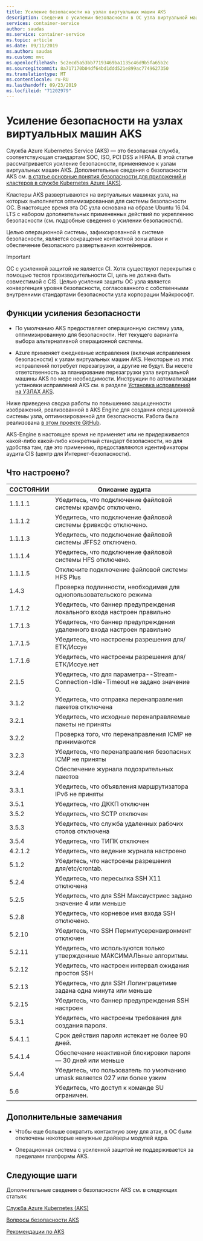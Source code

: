 ```yaml
---
title: Усиление безопасности на узлах виртуальных машин AKS
description: Сведения о усилении безопасности в ОС узла виртуальной машины AKS
services: container-service
author: saudas
ms.service: container-service
ms.topic: article
ms.date: 09/11/2019
ms.author: saudas
ms.custom: mvc
ms.openlocfilehash: 5c2ecd5a53bb77193469ba1135c46d9b5fa65b2c
ms.sourcegitcommit: 8a717170b04df64bd1ddd521e899ac7749627350
ms.translationtype: MT
ms.contentlocale: ru-RU
ms.lasthandoff: 09/23/2019
ms.locfileid: "71202979"
---
```

# <a name="security-hardening-in-aks-virtual-machine-hosts"></a>Усиление безопасности на узлах виртуальных машин AKS 

Служба Azure Kubernetes Service (AKS) — это безопасная служба, соответствующая стандартам SOC, ISO, PCI DSS и HIPAA. В этой статье рассматривается усиление безопасности, применяемое к узлам виртуальных машин AKS. Дополнительные сведения о безопасности AKS см. [в статье основные понятия безопасности для приложений и кластеров в службе Kubernetes Azure (AKS)](https://docs.microsoft.com/azure/aks/concepts-security).

Кластеры AKS развертываются на виртуальных машинах узла, на которых выполняется оптимизированная для системы безопасности ОС. В настоящее время эта ОС узла основана на образе Ubuntu 16.04. LTS с набором дополнительных примененных действий по укреплению безопасности (см. подробные сведения о усилении безопасности).   

Целью операционной системы, зафиксированной в системе безопасности, является сокращение контактной зоны атаки и обеспечение безопасного развертывания контейнеров. 

> [!Important]
> ОС с усиленной защитой не является CI. Хотя существуют перекрытия с помощью тестов производительности CI, цель не должна быть совместимой с CIS. Целью усиления защиты ОС узла является конвергенция уровня безопасности, согласованного с собственными внутренними стандартами безопасности узла корпорации Майкрософт. 

## <a name="security-hardening-features"></a>Функции усиления безопасности 

* По умолчанию AKS предоставляет операционную систему узла, оптимизированную для безопасности. Нет текущего варианта выбора альтернативной операционной системы. 

* Azure применяет ежедневные исправления (включая исправления безопасности) к узлам виртуальных машин AKS. Некоторые из этих исправлений потребует перезагрузки, а другие не будут. Вы несете ответственность за планирование перезагрузки узла виртуальной машины AKS по мере необходимости. Инструкции по автоматизации установки исправлений AKS см. в разделе [Установка исправлений на УЗЛАХ AKS](https://docs.microsoft.com/en-us/azure/aks/node-updates-kured).

Ниже приведена сводка работы по повышению защищенности изображений, реализованной в AKS Engine для создания операционной системы узла, оптимизированной для безопасности. Работа была реализована [в этом проекте GitHub](https://github.com/Azure/aks-engine/projects/7).  

AKS-Engine в настоящее время не применяет или не придерживается какой-либо какой-либо конкретный стандарт безопасности, но для удобства там, где это применимо, предоставляются идентификаторы аудита CIS (центр для Интернет-безопасности). 

## <a name="whats-configured"></a>Что настроено?

| СОСТОЯНИИ  | Описание аудита| 
|---|---|
| 1.1.1.1 |Убедитесь, что подключение файловой системы крамфс отключено.|
| 1.1.1.2 |Убедитесь, что подключение файловой системы фривксфс отключено.|
| 1.1.1.3 |Убедитесь, что подключение файловой системы JFFS2 отключено.|
| 1.1.1.4 |Убедитесь, что подключение файловой системы HFS отключено.|
| 1.1.1.5 |Отключите подключение файловой системы HFS Plus|
|1.4.3 |Проверка подлинности, необходимая для однопользовательского режима |
|1.7.1.2 |Убедитесь, что баннер предупреждения локального входа настроен правильно |
|1.7.1.3 |Убедитесь, что баннер предупреждения удаленного входа настроен правильно |
|1.7.1.5 |Убедитесь, что настроены разрешения для/ЕТК/Иссуе |
|1.7.1.6 |Убедитесь, что настроены разрешения для/ЕТК/Иссуе.нет |
|2.1.5 |Убедитесь, что для параметра--Stream-Connection-Idle-Timeout не задано значение 0. |
|3.1.2 |Убедитесь, что отправка перенаправления пакетов отключена |
|3.2.1 |Убедитесь, что исходные перенаправляемые пакеты не приняты |
|3.2.2 |Проверка того, что перенаправления ICMP не принимаются |
|3.2.3 |Убедитесь, что перенаправления безопасных ICMP не приняты |
|3.2.4 |Обеспечение журнала подозрительных пакетов |
|3.3.1 |Убедитесь, что объявления маршрутизатора IPv6 не приняты |
|3.5.1 |Убедитесь, что ДККП отключен |
|3.5.2 |Убедитесь, что SCTP отключен |
|3.5.3 |Убедитесь, что служба удаленных рабочих столов отключена |
|3.5.4 |Убедитесь, что ТИПК отключен |
|4.2.1.2 |Убедитесь, что ведение журнала настроено |
|5.1.2 |Убедитесь, что настроены разрешения для/etc/crontab. |
|5.2.4 |Убедитесь, что пересылка SSH X11 отключена |
|5.2.5 |Убедитесь, что для SSH Максаустриес задано значение 4 или меньше |
|5.2.8 |Убедитесь, что корневое имя входа SSH отключено. |
|5.2.10 |Убедитесь, что SSH Пермитусеренвиронмент отключен |
|5.2.11 |Убедитесь, что используются только утвержденные МАКСИМАЛЬные алгоритмы. |
|5.2.12 |Убедитесь, что настроен интервал ожидания простоя SSH |
|5.2.13 |Убедитесь, что для SSH Логинграцетиме задана одна минута или меньше |
|5.2.15 |Убедитесь, что баннер предупреждения SSH настроен |
|5.3.1 |Убедитесь, что настроены требования для создания пароля. |
|5.4.1.1 |Срок действия пароля истекает не более 90 дней. |
|5.4.1.4 |Обеспечение неактивной блокировки пароля — 30 дней или меньше |
|5.4.4 |Убедитесь, что пользователь по умолчанию umask является 027 или более узким |
|5.6 |Убедитесь, что доступ к команде SU ограничен.|

## <a name="additional-notes"></a>Дополнительные замечания
 
* Чтобы еще больше сократить контактную зону для атак, в ОС были отключены некоторые ненужные драйверы модулей ядра. 

* Операционная система с усиленной защитой не поддерживается за пределами платформы AKS. 

## <a name="next-steps"></a>Следующие шаги  

Дополнительные сведения о безопасности AKS см. в следующих статьях: 

[Служба Azure Kubernetes (AKS)](https://docs.microsoft.com/azure/aks/intro-kubernetes)

[Вопросы безопасности AKS](https://docs.microsoft.com/azure/aks/concepts-security)

[Рекомендации по AKS](https://docs.microsoft.com/azure/aks/best-practices)
